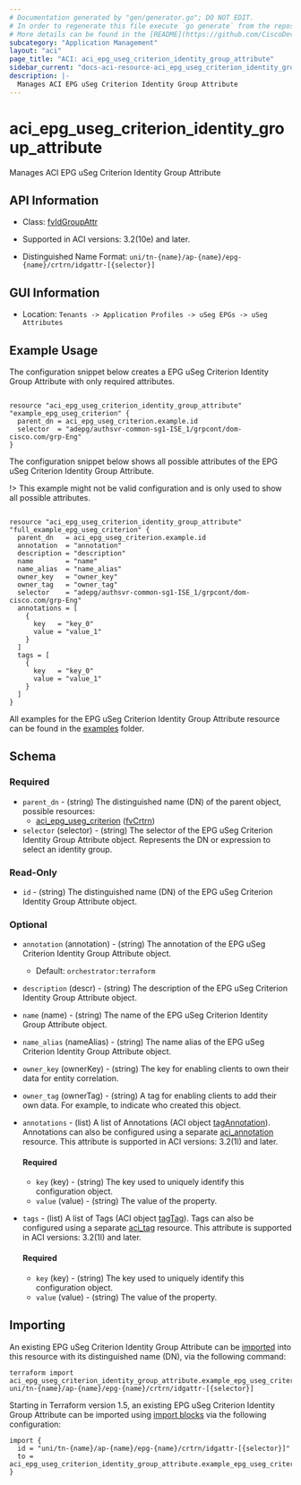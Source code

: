 ```yaml
---
# Documentation generated by "gen/generator.go"; DO NOT EDIT.
# In order to regenerate this file execute `go generate` from the repository root.
# More details can be found in the [README](https://github.com/CiscoDevNet/terraform-provider-aci/blob/master/README.md).
subcategory: "Application Management"
layout: "aci"
page_title: "ACI: aci_epg_useg_criterion_identity_group_attribute"
sidebar_current: "docs-aci-resource-aci_epg_useg_criterion_identity_group_attribute"
description: |-
  Manages ACI EPG uSeg Criterion Identity Group Attribute
---
```


# aci_epg_useg_criterion_identity_group_attribute #

Manages ACI EPG uSeg Criterion Identity Group Attribute



## API Information ##

* Class: [fvIdGroupAttr](https://pubhub.devnetcloud.com/media/model-doc-latest/docs/app/index.html#/objects/fvIdGroupAttr/overview)

* Supported in ACI versions: 3.2(10e) and later.

* Distinguished Name Format: `uni/tn-{name}/ap-{name}/epg-{name}/crtrn/idgattr-[{selector}]`

## GUI Information ##

* Location: `Tenants -> Application Profiles -> uSeg EPGs -> uSeg Attributes`

## Example Usage ##

The configuration snippet below creates a EPG uSeg Criterion Identity Group Attribute with only required attributes.

```hcl

resource "aci_epg_useg_criterion_identity_group_attribute" "example_epg_useg_criterion" {
  parent_dn = aci_epg_useg_criterion.example.id
  selector  = "adepg/authsvr-common-sg1-ISE_1/grpcont/dom-cisco.com/grp-Eng"
}

```
The configuration snippet below shows all possible attributes of the EPG uSeg Criterion Identity Group Attribute.

!> This example might not be valid configuration and is only used to show all possible attributes.

```hcl

resource "aci_epg_useg_criterion_identity_group_attribute" "full_example_epg_useg_criterion" {
  parent_dn   = aci_epg_useg_criterion.example.id
  annotation  = "annotation"
  description = "description"
  name        = "name"
  name_alias  = "name_alias"
  owner_key   = "owner_key"
  owner_tag   = "owner_tag"
  selector    = "adepg/authsvr-common-sg1-ISE_1/grpcont/dom-cisco.com/grp-Eng"
  annotations = [
    {
      key   = "key_0"
      value = "value_1"
    }
  ]
  tags = [
    {
      key   = "key_0"
      value = "value_1"
    }
  ]
}

```

All examples for the EPG uSeg Criterion Identity Group Attribute resource can be found in the [examples](https://github.com/CiscoDevNet/terraform-provider-aci/tree/master/examples/resources/aci_epg_useg_criterion_identity_group_attribute) folder.

## Schema ##

### Required ###

* `parent_dn` - (string) The distinguished name (DN) of the parent object, possible resources:
  - [aci_epg_useg_criterion](https://registry.terraform.io/providers/CiscoDevNet/aci/latest/docs/resources/epg_useg_criterion) ([fvCrtrn](https://pubhub.devnetcloud.com/media/model-doc-latest/docs/app/index.html#/objects/fvCrtrn/overview))
* `selector` (selector) - (string) The selector of the EPG uSeg Criterion Identity Group Attribute object. Represents the DN or expression to select an identity group.

### Read-Only ###

* `id` - (string) The distinguished name (DN) of the EPG uSeg Criterion Identity Group Attribute object.

### Optional ###
  
* `annotation` (annotation) - (string) The annotation of the EPG uSeg Criterion Identity Group Attribute object.
  - Default: `orchestrator:terraform`
* `description` (descr) - (string) The description of the EPG uSeg Criterion Identity Group Attribute object.
* `name` (name) - (string) The name of the EPG uSeg Criterion Identity Group Attribute object.
* `name_alias` (nameAlias) - (string) The name alias of the EPG uSeg Criterion Identity Group Attribute object.
* `owner_key` (ownerKey) - (string) The key for enabling clients to own their data for entity correlation.
* `owner_tag` (ownerTag) - (string) A tag for enabling clients to add their own data. For example, to indicate who created this object.

* `annotations` - (list) A list of Annotations (ACI object [tagAnnotation](https://pubhub.devnetcloud.com/media/model-doc-latest/docs/app/index.html#/objects/tagAnnotation/overview)). Annotations can also be configured using a separate [aci_annotation](https://registry.terraform.io/providers/CiscoDevNet/aci/latest/docs/resources/annotation) resource. This attribute is supported in ACI versions: 3.2(1l) and later.
  
  #### Required ####
  
  * `key` (key) - (string) The key used to uniquely identify this configuration object.
  * `value` (value) - (string) The value of the property.

* `tags` - (list) A list of Tags (ACI object [tagTag](https://pubhub.devnetcloud.com/media/model-doc-latest/docs/app/index.html#/objects/tagTag/overview)). Tags can also be configured using a separate [aci_tag](https://registry.terraform.io/providers/CiscoDevNet/aci/latest/docs/resources/tag) resource. This attribute is supported in ACI versions: 3.2(1l) and later.
  
  #### Required ####
  
  * `key` (key) - (string) The key used to uniquely identify this configuration object.
  * `value` (value) - (string) The value of the property.

## Importing

An existing EPG uSeg Criterion Identity Group Attribute can be [imported](https://www.terraform.io/docs/import/index.html) into this resource with its distinguished name (DN), via the following command:

```
terraform import aci_epg_useg_criterion_identity_group_attribute.example_epg_useg_criterion uni/tn-{name}/ap-{name}/epg-{name}/crtrn/idgattr-[{selector}]
```

Starting in Terraform version 1.5, an existing EPG uSeg Criterion Identity Group Attribute can be imported
using [import blocks](https://developer.hashicorp.com/terraform/language/import) via the following configuration:

```
import {
  id = "uni/tn-{name}/ap-{name}/epg-{name}/crtrn/idgattr-[{selector}]"
  to = aci_epg_useg_criterion_identity_group_attribute.example_epg_useg_criterion
}
```
